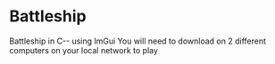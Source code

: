 # Battleship
Battleship in C-- using ImGui
You will need to download on 2 different computers on your local network to play
